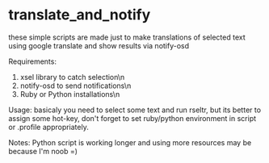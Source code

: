 # translate_and_notify
these simple scripts are made just to make translations of selected text using google translate and show results via notify-osd

Requirements:
1. xsel library to catch selection\n
2. notify-osd to send notifications\n
3. Ruby or Python installations\n

Usage: basicaly you need to select some text and run rseltr, but its better to assign some hot-key, don't forget to set ruby/python environment in script or .profile appropriately.

Notes: Python script is working longer and using more resources may be because I'm noob =)
